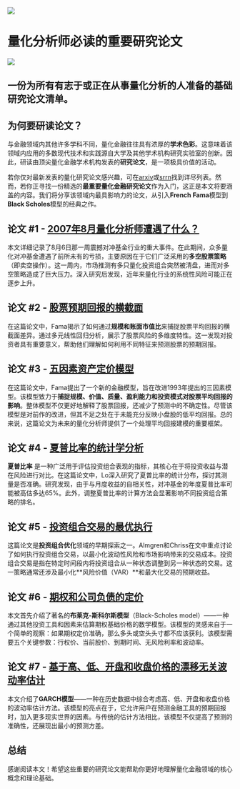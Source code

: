 ![](https://fastly.jsdelivr.net/gh/bucketio/img11@main/2024/10/21/1729466068183-23134fce-3131-4262-b18c-f378d71af4f6.gif)

# 量化分析师必读的重要研究论文
![](https://fastly.jsdelivr.net/gh/bucketio/img9@main/2024/10/20/1729465031968-b3c8959e-1d37-4b8a-91b1-b0b0dfe25143.png)

## 一份为所有有志于或正在从事量化分析的人准备的基础研究论文清单。

## 为何要研读论文？

与金融领域内其他许多学科不同，量化金融往往具有浓厚的**学术色彩**。这意味着该领域内应用的多数现代技术和实践源自大学及其他学术机构研究实验室的创新。因此，研读由顶尖量化金融学术机构发表的**研究论文**，是一项极具价值的活动。

若你仅对最新发表的量化研究论文感兴趣，可在[arxiv](https://arxiv.org/archive/q-fin)或[srrn](https://papers.ssrn.com/sol3/topten/topTenResults.cfm?groupingtype=2&groupingId=203)找到详尽列表。然而，若你正寻找一份精选的**最重要量化金融研究论文**作为入门，这正是本文将要涵盖的内容。我们将分享该领域内最具影响力的论文，从引入**French Fama**模型到**Black Scholes**模型的经典之作。

## 论文 \#1 - [2007年8月量化分析师遭遇了什么？](https://web.mit.edu/Alo/www/Papers/august07.pdf)
本文详细记录了8月6日那一周震撼对冲基金行业的重大事件。在此期间，众多量化对冲基金遭遇了前所未有的亏损，主要原因在于它们广泛采用的**多空股票策略**（即卖空操作）。这一周内，市场推测有多只量化投资组合突然被清盘，进而对多空策略造成了巨大压力。深入研究后发现，近年来量化行业的系统性风险可能正在逐步上升。

## 论文 \#2 - [股票预期回报的横截面](https://www.ivey.uwo.ca/media/3775518/the_cross-section_of_expected_stock_returns.pdf)

在这篇论文中，Fama揭示了如何通过**规模和账面市值比**来捕捉股票平均回报的横截面差异。通过多元线性回归分析，展示了股票风险的多维度特性。这一发现对投资者具有重要意义，帮助他们理解如何利用不同特征来预测股票的预期回报。

## 论文 \#3 - [五因素资产定价模型](https://www8.gsb.columbia.edu/programs/sites/programs/files/finance/Finance%20Seminar/spring%202014/ken%20french.pdf)

在这篇论文中，Fama提出了一个新的金融模型，旨在改进1993年提出的三因素模型。该模型致力于**捕捉规模、价值、质量、盈利能力和投资模式对股票平均回报的影响**。整体模型不仅更好地解释了股票回报，还减少了预测中的不确定性。尽管该模型是对前作的改进，但其不足之处在于未能充分反映小盘股的低平均回报。总的来说，这篇论文为未来的量化分析师提供了一个处理平均回报建模的重要框架。

## 论文 \#4 - [夏普比率的统计学分析](https://alo.mit.edu/wp-content/uploads/2017/06/The-Statistics-of-Sharpe-Ratios.pdf)

**夏普比率** 是一种广泛用于评估投资组合表现的指标，其核心在于将投资收益与潜在风险进行对比。在这篇论文中，Lo深入研究了夏普比率的统计分布，探讨其测量是否准确。研究发现，由于与月度收益的自相关性，对冲基金的年度夏普比率可能被高估多达65%。此外，调整夏普比率的计算方法会显著影响不同投资组合策略的排名。

## 论文 \#5 - [投资组合交易的最优执行](https://www.semanticscholar.org/paper/Optimal-execution-of-portfolio-trans-actions-Almgren-Chriss/4ea1885d7f00dc2ba59be2d6cc62923de23599ce?p2df)

这篇论文是**投资组合优化**领域的早期探索之一。Almgren和Chriss在文中重点讨论了如何执行投资组合交易，以最小化波动性风险和市场影响带来的交易成本。投资组合交易是指在特定时间段内将投资组合从一种状态调整到另一种状态的交易。这一策略通常还涉及最小化**风险价值（VAR）**和最大化交易的预期收益。

## 论文 \#6 - [期权和公司负债的定价](https://www.cs.princeton.edu/courses/archive/fall09/cos323/papers/black_scholes73.pdf)
本文首先介绍了著名的**布莱克-斯科尔斯模型**（Black-Scholes model）——一种通过其他投资工具和因素来估算期权基础价格的数学模型。该模型的灵感来自于一个简单的观察：如果期权定价准确，那么多头或空头头寸都不应该获利。该模型需要五个关键参数：行权价、当前股价、到期时间、无风险利率和波动率。

## 论文 \#7 - [基于高、低、开盘和收盘价格的漂移无关波动率估计](https://papers.ssrn.com/sol3/papers.cfm?abstract_id=229190)

本文介绍了**GARCH模型**——一种在历史数据中综合考虑高、低、开盘和收盘价格的波动率估计方法。该模型的亮点在于，它允许用户在预测金融工具的预期回报时，加入更多现实世界的因素。与传统的估计方法相比，该模型不仅提高了预测的准确性，还展现出最小的预测方差。

## 总结

感谢阅读本文！希望这些重要的研究论文能帮助你更好地理解量化金融领域的核心概念和理论基础。 
